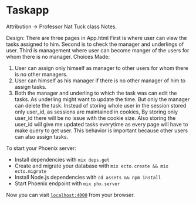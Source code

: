 # Taskapp
Attribution -> Professor Nat Tuck class Notes.


Design:
There are three pages in App.html
First is where user can view the tasks assigned to him.
Second is to check the manager and underlings of user.
Third is management where user can become manger of the users for whom there
is no manager.
Choices Made: 
1. User can assign only himself as manager to other users for whom there is no other managers.
2. User can himself as his manager if there is no other manager of him to assign tasks.
3. Both the manager and underling to which the task was can edit the tasks. As underling might want to update the time. But only the manager can delete the task. 
Instead of storing whole user in the session stored only user_id, as sessions are maintained
in cookies, By storing only user_id there will be no issue with the cookie size. Also storing the user_id 
will give me updated tasks everytime as every page will have to make query to get user. This behavior 
is important because other users can also assign tasks.

To start your Phoenix server:

  * Install dependencies with `mix deps.get`
  * Create and migrate your database with `mix ecto.create && mix ecto.migrate`
  * Install Node.js dependencies with `cd assets && npm install`
  * Start Phoenix endpoint with `mix phx.server`

Now you can visit [`localhost:4000`](http://localhost:4000) from your browser.
